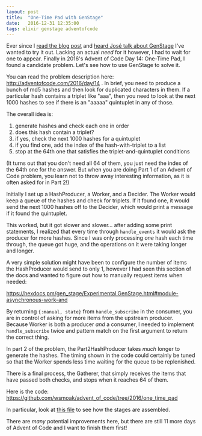 ```yaml
---
layout: post
title:  "One-Time Pad with GenStage"
date:   2016-12-31 12:35:00
tags: elixir genstage adventofcode
---
```


Ever since I [read the blog post](http://elixir-lang.org/blog/2016/07/14/announcing-genstage/) and [heard José talk about GenStage](https://www.youtube.com/watch?v=aZuY5-2lwW4) I've wanted to try it out.  Lacking an actual _need_ for it however, I had to wait for one to appear. Finally in 2016's Advent of Code Day 14: One-Time Pad, I found a candidate problem.  Let's see how to use GenStage to solve it.

You can read the problem description here: <http://adventofcode.com/2016/day/14> .  In brief, you need to produce a bunch of md5 hashes and then look for duplicated characters in them.  If a particular hash contains a triplet like "aaa", then you need to look at the next 1000 hashes to see if there is an "aaaaa" quintuplet in any of those.

The overall idea is:

1. generate hashes and check each one in order
2. does this hash contain a triplet?
3. if yes, check the next 1000 hashes for a quintuplet
4. if you find one, add the index of the hash-with-triplet to a list
5. stop at the 64th one that satisfies the triplet-and-quintuplet conditions

(It turns out that you don't need all 64 of them, you just need the index of the 64th one for the answer. But when you are doing Part 1 of an Advent of Code problem, you learn not to throw away interesting information, as it is often asked for in Part 2!)

Initially I set up a HashProducer, a Worker, and a Decider.  The Worker would keep a queue of the hashes and check for triplets.  If it found one, it would send the next 1000 hashes off to the Decider, which would print a message if it found the quintuplet.

This worked, but it got slower and slower... after adding some print statements, I realized that every time through `handle_events` it would ask the producer for more hashes.  Since I was only processing _one_ hash each time through, the queue got huge, and the operations on it were taking longer and longer.

A very simple solution might have been to configure the number of items the HashProducer would send to only 1, however I had seen this section of the docs and wanted to figure out how to manually request items when needed:

<https://hexdocs.pm/gen_stage/Experimental.GenStage.html#module-asynchronous-work-and>

By returning `{:manual, state}` from `handle_subscribe` in the consumer, you are in control of asking for more items from the upstream producer.  Because Worker is both a producer _and_ a consumer, I needed to implement `handle_subscribe` twice and pattern match on the first argument to return the correct thing.

In part 2 of the problem, the Part2HashProducer takes _much_ longer to generate the hashes.  The timing shown in the code could certainly be tuned so that the Worker spends less time waiting for the queue to be replenished.

There is a final process, the Gatherer, that simply receives the items that have passed both checks, and stops when it reaches 64 of them.

Here is the code:  <https://github.com/wsmoak/advent_of_code/tree/2016/one_time_pad>

In particular, look at [this file](https://github.com/wsmoak/advent_of_code/blob/2016/one_time_pad/lib/one_time_pad.ex) to see how the stages are assembled.

There are _many_ potential improvements here, but there are still 11 more days of Advent of Code and I want to finish them first!
